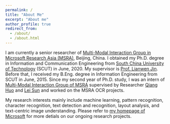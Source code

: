 ```yaml
---
permalink: /
title: "About Me"
excerpt: "About me"
author_profile: true
redirect_from: 
  - /about/
  - /about.html
---
```


I am currently a senior researcher of [Multi-Modal Interaction Group in Microsoft Research Asia (MSRA)](https://www.microsoft.com/en-us/research/group/speech/), Beijing, China. I obtained my Ph.D. degree in Information and Communication Engineering from [South China University of Technology](https://www.scut.edu.cn/new/main.htm) (SCUT) in June, 2020. My supervisor is  [Prof. Lianwen Jin](http://www.hcii-lab.net/lianwen/). Before that, I received my B.Eng. degree in Information Engineering from SCUT in June, 2015. Since my second year of Ph.D. study, I was an intern of [Multi-Modal Interaction Group of MSRA](https://www.microsoft.com/en-us/research/group/speech/) supervised by Researcher [Qiang Huo](https://www.microsoft.com/en-us/research/people/qianghuo/) and [Lei Sun](https://www.microsoft.com/en-us/research/people/lsun/) and worked on the MSRA OCR projects. 
<!-- I am the co-contributor of the industry-leading [Microsoft's new-generation OneOCR engine](https://azure.microsoft.com/en-us/services/cognitive-services/computer-vision/?from=timeline&isappinstalled=0#text), which is generally available in [Microsoft Cognitive Services](https://azure.microsoft.com/en-us/services/cognitive-services/).  -->

My research interests mainly include machine learning, pattern recognition, character recognition, text detection and recognition, layout analysis, and text-centric image understanding. Please refer to [my homepage of Microsoft](https://www.microsoft.com/en-us/research/people/zhzhong/projects/) for more detials on our ongoing research projects.

